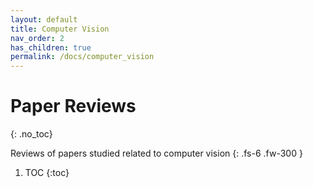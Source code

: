 ```yaml
---
layout: default
title: Computer Vision
nav_order: 2
has_children: true
permalink: /docs/computer_vision
---
```


# Paper Reviews
{: .no_toc}

Reviews of papers studied related to computer vision
{: .fs-6 .fw-300 }
1. TOC
{:toc}
